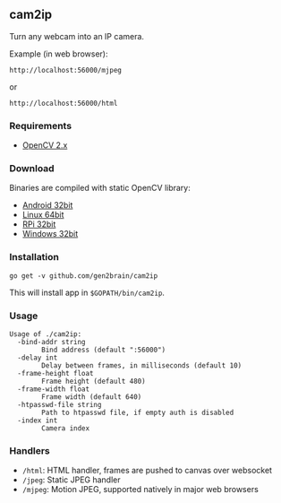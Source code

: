 ## cam2ip

Turn any webcam into an IP camera.

Example (in web browser):

    http://localhost:56000/mjpeg
or

    http://localhost:56000/html

### Requirements

* [OpenCV 2.x](http://opencv.org/)


### Download

Binaries are compiled with static OpenCV library:

 - [Android 32bit](https://github.com/gen2brain/cam2ip/releases/download/1.1/cam2ip-1.1-android.tar.gz)
 - [Linux 64bit](https://github.com/gen2brain/cam2ip/releases/download/1.1/cam2ip-1.1-64bit.tar.gz)
 - [RPi 32bit](https://github.com/gen2brain/cam2ip/releases/download/1.1/cam2ip-1.1-RPi.tar.gz)
 - [Windows 32bit](https://github.com/gen2brain/cam2ip/releases/download/1.1/cam2ip-1.1.zip)


### Installation

    go get -v github.com/gen2brain/cam2ip

This will install app in `$GOPATH/bin/cam2ip`.

### Usage

```
Usage of ./cam2ip:
  -bind-addr string
    	Bind address (default ":56000")
  -delay int
    	Delay between frames, in milliseconds (default 10)
  -frame-height float
    	Frame height (default 480)
  -frame-width float
    	Frame width (default 640)
  -htpasswd-file string
    	Path to htpasswd file, if empty auth is disabled
  -index int
    	Camera index
```

### Handlers

  * `/html`: HTML handler, frames are pushed to canvas over websocket
  * `/jpeg`: Static JPEG handler
  * `/mjpeg`: Motion JPEG, supported natively in major web browsers
